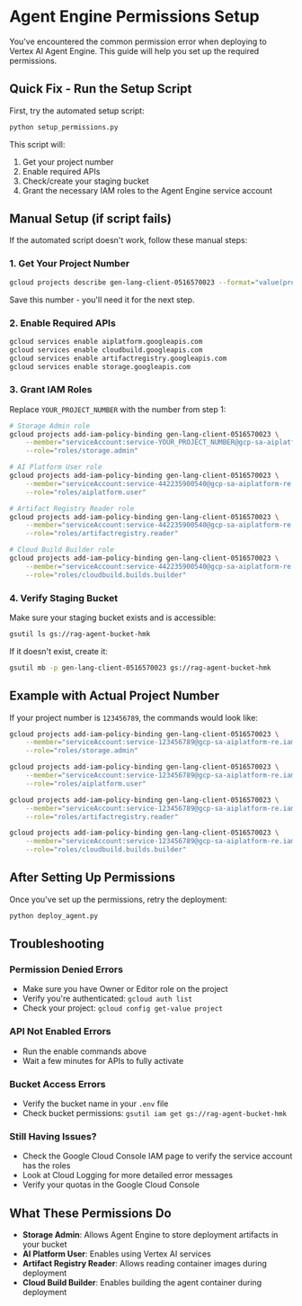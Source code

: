 # Agent Engine Permissions Setup

You've encountered the common permission error when deploying to Vertex AI Agent Engine. This guide will help you set up the required permissions.

## Quick Fix - Run the Setup Script

First, try the automated setup script:

```bash
python setup_permissions.py
```

This script will:
1. Get your project number
2. Enable required APIs
3. Check/create your staging bucket
4. Grant the necessary IAM roles to the Agent Engine service account

## Manual Setup (if script fails)

If the automated script doesn't work, follow these manual steps:

### 1. Get Your Project Number

```bash
gcloud projects describe gen-lang-client-0516570023 --format="value(projectNumber)"
```

Save this number - you'll need it for the next step.

### 2. Enable Required APIs

```bash
gcloud services enable aiplatform.googleapis.com
gcloud services enable cloudbuild.googleapis.com
gcloud services enable artifactregistry.googleapis.com
gcloud services enable storage.googleapis.com
```

### 3. Grant IAM Roles

Replace `YOUR_PROJECT_NUMBER` with the number from step 1:

```bash
# Storage Admin role
gcloud projects add-iam-policy-binding gen-lang-client-0516570023 \
    --member="serviceAccount:service-YOUR_PROJECT_NUMBER@gcp-sa-aiplatform-re.iam.gserviceaccount.com" \
    --role="roles/storage.admin"

# AI Platform User role
gcloud projects add-iam-policy-binding gen-lang-client-0516570023 \
    --member="serviceAccount:service-442235900540@gcp-sa-aiplatform-re.iam.gserviceaccount.com" \
    --role="roles/aiplatform.user"

# Artifact Registry Reader role
gcloud projects add-iam-policy-binding gen-lang-client-0516570023 \
    --member="serviceAccount:service-442235900540@gcp-sa-aiplatform-re.iam.gserviceaccount.com" \
    --role="roles/artifactregistry.reader"

# Cloud Build Builder role
gcloud projects add-iam-policy-binding gen-lang-client-0516570023 \
    --member="serviceAccount:service-442235900540@gcp-sa-aiplatform-re.iam.gserviceaccount.com" \
    --role="roles/cloudbuild.builds.builder"
```

### 4. Verify Staging Bucket

Make sure your staging bucket exists and is accessible:

```bash
gsutil ls gs://rag-agent-bucket-hmk
```

If it doesn't exist, create it:

```bash
gsutil mb -p gen-lang-client-0516570023 gs://rag-agent-bucket-hmk
```

## Example with Actual Project Number

If your project number is `123456789`, the commands would look like:

```bash
gcloud projects add-iam-policy-binding gen-lang-client-0516570023 \
    --member="serviceAccount:service-123456789@gcp-sa-aiplatform-re.iam.gserviceaccount.com" \
    --role="roles/storage.admin"

gcloud projects add-iam-policy-binding gen-lang-client-0516570023 \
    --member="serviceAccount:service-123456789@gcp-sa-aiplatform-re.iam.gserviceaccount.com" \
    --role="roles/aiplatform.user"

gcloud projects add-iam-policy-binding gen-lang-client-0516570023 \
    --member="serviceAccount:service-123456789@gcp-sa-aiplatform-re.iam.gserviceaccount.com" \
    --role="roles/artifactregistry.reader"

gcloud projects add-iam-policy-binding gen-lang-client-0516570023 \
    --member="serviceAccount:service-123456789@gcp-sa-aiplatform-re.iam.gserviceaccount.com" \
    --role="roles/cloudbuild.builds.builder"
```

## After Setting Up Permissions

Once you've set up the permissions, retry the deployment:

```bash
python deploy_agent.py
```

## Troubleshooting

### Permission Denied Errors
- Make sure you have Owner or Editor role on the project
- Verify you're authenticated: `gcloud auth list`
- Check your project: `gcloud config get-value project`

### API Not Enabled Errors
- Run the enable commands above
- Wait a few minutes for APIs to fully activate

### Bucket Access Errors
- Verify the bucket name in your `.env` file
- Check bucket permissions: `gsutil iam get gs://rag-agent-bucket-hmk`

### Still Having Issues?
- Check the Google Cloud Console IAM page to verify the service account has the roles
- Look at Cloud Logging for more detailed error messages
- Verify your quotas in the Google Cloud Console

## What These Permissions Do

- **Storage Admin**: Allows Agent Engine to store deployment artifacts in your bucket
- **AI Platform User**: Enables using Vertex AI services
- **Artifact Registry Reader**: Allows reading container images during deployment
- **Cloud Build Builder**: Enables building the agent container during deployment 